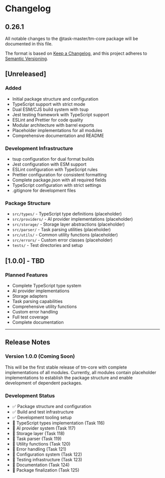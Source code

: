 # Changelog

## 0.26.1

All notable changes to the @task-master/tm-core package will be documented in this file.

The format is based on [Keep a Changelog](https://keepachangelog.com/en/1.0.0/),
and this project adheres to [Semantic Versioning](https://semver.org/spec/v2.0.0.html).

## [Unreleased]

### Added

- Initial package structure and configuration
- TypeScript support with strict mode
- Dual ESM/CJS build system with tsup
- Jest testing framework with TypeScript support
- ESLint and Prettier for code quality
- Modular architecture with barrel exports
- Placeholder implementations for all modules
- Comprehensive documentation and README

### Development Infrastructure

- tsup configuration for dual format builds
- Jest configuration with ESM support
- ESLint configuration with TypeScript rules
- Prettier configuration for consistent formatting
- Complete package.json with all required fields
- TypeScript configuration with strict settings
- .gitignore for development files

### Package Structure

- `src/types/` - TypeScript type definitions (placeholder)
- `src/providers/` - AI provider implementations (placeholder)
- `src/storage/` - Storage layer abstractions (placeholder)
- `src/parser/` - Task parsing utilities (placeholder)
- `src/utils/` - Common utility functions (placeholder)
- `src/errors/` - Custom error classes (placeholder)
- `tests/` - Test directories and setup

## [1.0.0] - TBD

### Planned Features

- Complete TypeScript type system
- AI provider implementations
- Storage adapters
- Task parsing capabilities
- Comprehensive utility functions
- Custom error handling
- Full test coverage
- Complete documentation

---

## Release Notes

### Version 1.0.0 (Coming Soon)

This will be the first stable release of tm-core with complete implementations of all modules. Currently, all modules contain placeholder implementations to establish the package structure and enable development of dependent packages.

### Development Status

- ✅ Package structure and configuration
- ✅ Build and test infrastructure
- ✅ Development tooling setup
- 🚧 TypeScript types implementation (Task 116)
- 🚧 AI provider system (Task 117)
- 🚧 Storage layer (Task 118)
- 🚧 Task parser (Task 119)
- 🚧 Utility functions (Task 120)
- 🚧 Error handling (Task 121)
- 🚧 Configuration system (Task 122)
- 🚧 Testing infrastructure (Task 123)
- 🚧 Documentation (Task 124)
- 🚧 Package finalization (Task 125)
